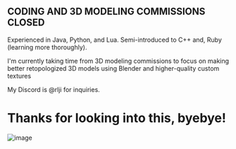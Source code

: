 ## CODING AND 3D MODELING COMMISSIONS CLOSED

Experienced in Java, Python, and Lua. Semi-introduced to C++ and, Ruby (learning more thoroughly).

I'm currently taking time from 3D modeling commissions to focus on making better retopologized 3D models using Blender and higher-quality custom textures

My Discord is @rlji for inquiries.


# Thanks for looking into this, byebye!
 
![image](https://github.com/neathryn/neathryn.github.io/assets/140681793/7646c9f3-4bc9-4982-907b-b30479a1adfd)



